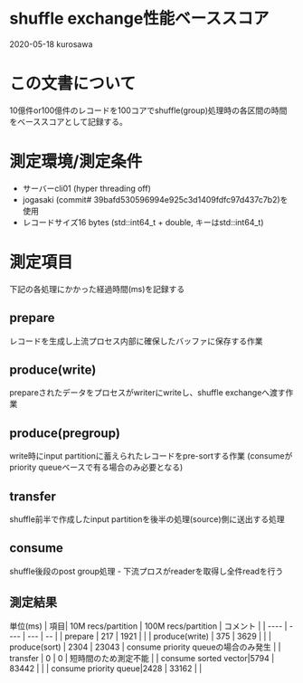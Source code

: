 # shuffle exchange性能ベーススコア

2020-05-18 kurosawa

# この文書について

10億件or100億件のレコードを100コアでshuffle(group)処理時の各区間の時間をベーススコアとして記録する。

# 測定環境/測定条件

- サーバーcli01 (hyper threading off)
- jogasaki (commit# 39bafd530596994e925c3d1409fdfc97d437c7b2)を使用
- レコードサイズ16 bytes (std::int64_t + double, キーはstd::int64_t)

# 測定項目
下記の各処理にかかった経過時間(ms)を記録する

## prepare
レコードを生成し上流プロセス内部に確保したバッファに保存する作業

## produce(write)
prepareされたデータをプロセスがwriterにwriteし、shuffle exchangeへ渡す作業

## produce(pregroup)
write時にinput partitionに蓄えられたレコードをpre-sortする作業
(consumeがpriority queueベースで有る場合のみ必要となる)

## transfer
shuffle前半で作成したinput partitionを後半の処理(source)側に送出する処理

## consume
shuffle後段のpost group処理 - 下流プロスがreaderを取得し全件readを行う

## 測定結果

単位(ms)
|  項目| 10M recs/partition  | 100M recs/partition | コメント |
| ---- | ---- | --- | -- |
|  prepare |  217  | 1921  | |
|  produce(write) | 375 | 3629  | |
|  produce(sort) | 2304 | 23043    | consume priority queueの場合のみ発生 |
|  transfer | 0 | 0 | 短時間のため測定不能 |
|  consume sorted vector|5794  | 83442  | |
|  consume priority queue|2428  | 33162  | |


